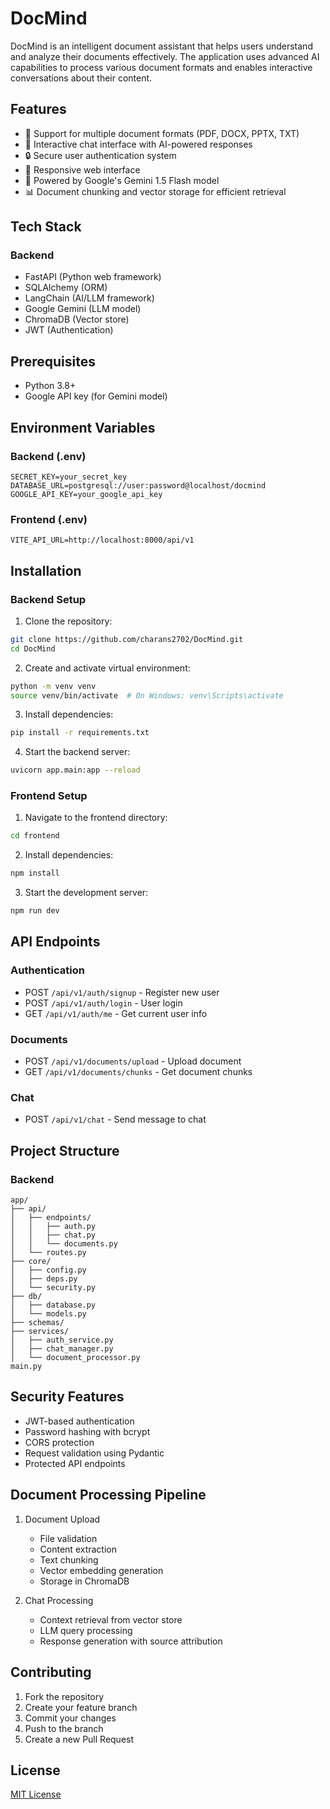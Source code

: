 # DocMind

DocMind is an intelligent document assistant that helps users understand and analyze their documents effectively. The application uses advanced AI capabilities to process various document formats and enables interactive conversations about their content.

## Features

- 📄 Support for multiple document formats (PDF, DOCX, PPTX, TXT)
- 💬 Interactive chat interface with AI-powered responses
- 🔒 Secure user authentication system
- 📱 Responsive web interface
- 🤖 Powered by Google's Gemini 1.5 Flash model
- 📊 Document chunking and vector storage for efficient retrieval

## Tech Stack

### Backend
- FastAPI (Python web framework)
- SQLAlchemy (ORM)
- LangChain (AI/LLM framework)
- Google Gemini (LLM model)
- ChromaDB (Vector store)
- JWT (Authentication)

## Prerequisites

- Python 3.8+
- Google API key (for Gemini model)

## Environment Variables

### Backend (.env)
```env
SECRET_KEY=your_secret_key
DATABASE_URL=postgresql://user:password@localhost/docmind
GOOGLE_API_KEY=your_google_api_key
```

### Frontend (.env)
```env
VITE_API_URL=http://localhost:8000/api/v1
```

## Installation

### Backend Setup

1. Clone the repository:
```bash
git clone https://github.com/charans2702/DocMind.git
cd DocMind
```

2. Create and activate virtual environment:
```bash
python -m venv venv
source venv/bin/activate  # On Windows: venv\Scripts\activate
```

3. Install dependencies:
```bash
pip install -r requirements.txt
```

4. Start the backend server:
```bash
uvicorn app.main:app --reload
```

### Frontend Setup

1. Navigate to the frontend directory:
```bash
cd frontend
```

2. Install dependencies:
```bash
npm install
```

3. Start the development server:
```bash
npm run dev
```

## API Endpoints

### Authentication
- POST `/api/v1/auth/signup` - Register new user
- POST `/api/v1/auth/login` - User login
- GET `/api/v1/auth/me` - Get current user info

### Documents
- POST `/api/v1/documents/upload` - Upload document
- GET `/api/v1/documents/chunks` - Get document chunks

### Chat
- POST `/api/v1/chat` - Send message to chat

## Project Structure

### Backend
```
app/
├── api/
│   ├── endpoints/
│   │   ├── auth.py
│   │   ├── chat.py
│   │   └── documents.py
│   └── routes.py
├── core/
│   ├── config.py
│   ├── deps.py
│   └── security.py
├── db/
│   ├── database.py
│   └── models.py
├── schemas/
├── services/
│   ├── auth_service.py
│   ├── chat_manager.py
│   └── document_processor.py
main.py
```


## Security Features

- JWT-based authentication
- Password hashing with bcrypt
- CORS protection
- Request validation using Pydantic
- Protected API endpoints

## Document Processing Pipeline

1. Document Upload
   - File validation
   - Content extraction
   - Text chunking
   - Vector embedding generation
   - Storage in ChromaDB

2. Chat Processing
   - Context retrieval from vector store
   - LLM query processing
   - Response generation with source attribution

## Contributing

1. Fork the repository
2. Create your feature branch
3. Commit your changes
4. Push to the branch
5. Create a new Pull Request

## License

[MIT License](LICENSE)
